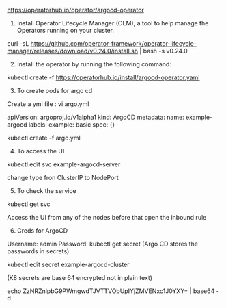 https://operatorhub.io/operator/argocd-operator


1. Install Operator Lifecycle Manager (OLM), a tool to help manage the Operators running on your cluster.

curl -sL https://github.com/operator-framework/operator-lifecycle-manager/releases/download/v0.24.0/install.sh | bash -s v0.24.0


2. Install the operator by running the following command:

kubectl create -f https://operatorhub.io/install/argocd-operator.yaml

3. To create pods for argo cd

Create a yml file : vi argo.yml

apiVersion: argoproj.io/v1alpha1
kind: ArgoCD
metadata:
  name: example-argocd
  labels:
    example: basic
spec: {}

kubectl create -f argo.yml

4. To access the UI 

kubectl edit svc example-argocd-server

change type fron ClusterIP to NodePort

5. To check the service

kubectl get svc

Access the UI from any of the nodes before that open the inbound rule


6. Creds for ArgoCD

Username: admin
Password:
kubectl get secret
(Argo CD stores the passwords in secrets)

kubectl edit secret example-argocd-cluster

(K8 secrets are base 64 encrypted not in plain text)

echo ZzNRZnlpbG9PWmgwdTJVTTVObUpIYjZMVENxc1J0YXY= | base64 -d


